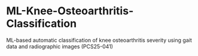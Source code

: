 # ML-Knee-Osteoarthritis-Classification
ML-based automatic classification of knee osteoarthritis severity using gait data and radiographic images (PCS25-041)
